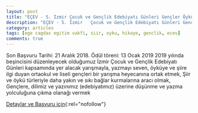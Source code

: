 ```yaml
---
layout: post
title: "EÇEV - 5. İzmir	Çocuk ve Gençlik Edebiyatı Günleri Gençler Öykü - Şiir Yarışması"
description: "EÇEV - 5. İzmir	Çocuk ve Gençlik Edebiyatı Günleri Gençler Öykü - Şiir Yarışması"
category: articles
tags: [ege cagdas egitim vakfi, siir, oyku, hikaye, genclik, ecev]
comments: true
---
```


Son Başvuru Tarihi: 21 Aralık 2018. Ödül töreni: 13 Ocak 2019
2019 yılında beşincisini düzenleyecek olduğumuz İzmir Çocuk ve Gençlik Edebiyatı 
Günleri kapsamında yer alacak yarışmayla, yazmayı seven, öyküye ve şiire ilgi duyan
ortaokul ve liseli gençleri bir yarışma heyecanına ortak etmek,
Şiir ve öykü türleriyle daha yakın ve sıkı bağlar kurmalarına aracı olmak,
Gençlere, dilimiz ve yazınımız (edebiyatımız) üzerine düşünme ve yazma yolculuğuna
çıkma olanağı vermek

[Detaylar ve Başvuru için](http://www.ecev.org.tr/dosyalar/EC%CC%A7EV_O%CC%88yku%CC%88_-_S%CC%A7iir_Yaris%CC%A7masi.pdf){:rel="nofollow"}